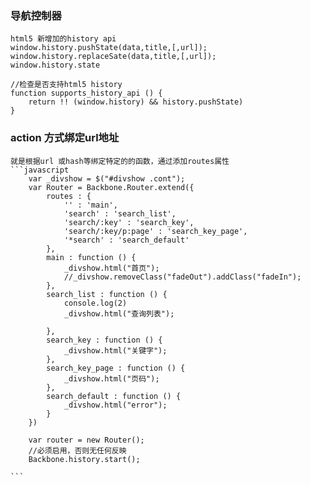### 导航控制器
    html5 新增加的history api
    window.history.pushState(data,title,[,url]);
    window.history.replaceSate(data,title,[,url]);
    window.history.state

    //检查是否支持html5 history
    function supports_history_api () {
        return !! (window.history) && history.pushState)
    }
### action 方式绑定url地址
    就是根据url 或hash等绑定特定的的函数，通过添加routes属性  
    ```javascript
        var _divshow = $("#divshow .cont");
        var Router = Backbone.Router.extend({
            routes : {
                '' : 'main',
                'search' : 'search_list',
                'search/:key' : 'search_key',
                'search/:key/p:page' : 'search_key_page',
                '*search' : 'search_default'
            },
            main : function () {
                _divshow.html("首页");
                //_divshow.removeClass("fadeOut").addClass("fadeIn");
            },
            search_list : function () {
                console.log(2)
                _divshow.html("查询列表");
            
            },
            search_key : function () {
                _divshow.html("关键字");
            },
            search_key_page : function () {
                _divshow.html("页码");
            },
            search_default : function () {
                _divshow.html("error");
            }
        })

        var router = new Router();
        //必须启用，否则无任何反映
        Backbone.history.start();
        
    ```
